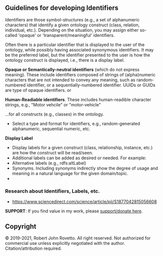 ## Guidelines for developing Identifiers

Identifiers are those symbol-structures (e.g., a set of alphanumeric characters) that identify a given ontology construct (class, relation, individual, etc.).
Depending on the situation, you may assign either so-called 'opaque' or 'transparent/meaningful' identifiers.

Often there is a particular identifier that is displayed to the user of the ontology, while possibly having associated synonymous identifiers. It may be the preferred label, but the identifier presented to the user is how the ontology construct is displayed, i.e., there is a display label. 


**Opaque or Semantically-neutral identifiers** (which do not express meaning). These include identifiers composed of strings of (alpha)numeric characters that are not intended to convey any meaning, such as random-numbered identifier, or a sequentially-numbered identifier. UUIDs or GUIDs are type of opaque identifiers.
or

**Human-Readiable identifiers**. These includes human-readible character strings, e.g., "Motor vehcile" or "motor-vehicle"

...for all constructs (e.g., classes) in the ontology.

- Select a type and format for identifiers, e.g., random-generated alphanumeric, sequential numeric, etc.

**Display Label**
- Display labels for a given construct (class, relationship, instance, etc.) are how the construct will be read/seen. 
- Additional labels can be added as desired or needed. For example:
-   Alternative labels (e.g., rdfs:altLabel)
-   Synonyms. Including synonyms indirectly show the degree of usage and meaning in a natural language for the given domain/topic. 
-   

### Research about Identifiers, Labels, etc.
- https://www.sciencedirect.com/science/article/pii/S1877042815056608


**SUPPORT**: If you find value in my work, please [support/donate here](https://gogetfunding.com/knowledge-organization-services-ontology-terminology-metadata-concept-analysis/).

## Copyright
© 2019-2021, Robert John Rovetto. All right reserved.
Not authorized for commercial use unless explicitly negotiated with the author. Citation/attribution required.
